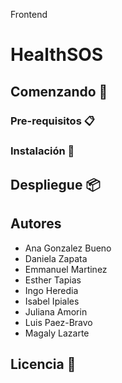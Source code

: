 Frontend
# HealthSOS
## Comenzando 🚀
### Pre-requisitos 📋
### Instalación 🔧
## Despliegue 📦

## Autores 
* Ana Gonzalez Bueno
* Daniela Zapata
* Emmanuel Martinez
* Esther Tapias
* Ingo Heredia
* Isabel Ipiales
* Juliana Amorin
* Luis Paez-Bravo
* Magaly Lazarte
## Licencia 📄
